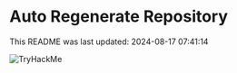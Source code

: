 # Auto Regenerate Repository

This README was last updated: 2024-08-17 07:41:14

 ![TryHackMe](https://tryhackme.com/badge/533634)